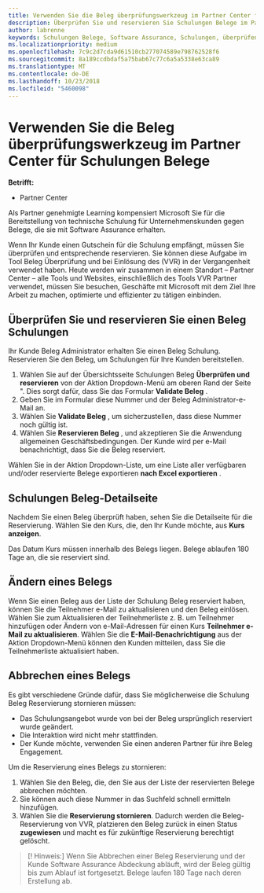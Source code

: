 ```yaml
---
title: Verwenden Sie die Beleg überprüfungswerkzeug im Partner Center für Schulungen Belege | Partner Center
description: Überprüfen Sie und reservieren Sie Schulungen Belege im Partner Center
author: labrenne
keywords: Schulungen Belege, Software Assurance, Schulungen, überprüfen Belege, reservieren Beleg
ms.localizationpriority: medium
ms.openlocfilehash: 7c9c2d7cda9d61510cb277074589e798762528f6
ms.sourcegitcommit: 8a189ccdbdaf5a75bab67c77c6a5a5338e63ca89
ms.translationtype: MT
ms.contentlocale: de-DE
ms.lasthandoff: 10/23/2018
ms.locfileid: "5460098"
---
```

# <a name="use-the-voucher-validation-tool-in-partner-center-for-training-vouchers"></a>Verwenden Sie die Beleg überprüfungswerkzeug im Partner Center für Schulungen Belege

**Betrifft:**

- Partner Center

Als Partner genehmigte Learning kompensiert Microsoft Sie für die Bereitstellung von technische Schulung für Unternehmenskunden gegen Belege, die sie mit Software Assurance erhalten. 

Wenn Ihr Kunde einen Gutschein für die Schulung empfängt, müssen Sie überprüfen und entsprechende reservieren. Sie können diese Aufgabe im Tool Beleg Überprüfung und bei Einlösung des (VVR) in der Vergangenheit verwendet haben. Heute werden wir zusammen in einem Standort – Partner Center – alle Tools und Websites, einschließlich des Tools VVR Partner verwendet, müssen Sie besuchen, Geschäfte mit Microsoft mit dem Ziel Ihre Arbeit zu machen, optimierte und effizienter zu tätigen einbinden.

## <a name="validate-and-reserve-a-training-voucher"></a>Überprüfen Sie und reservieren Sie einen Beleg Schulungen

Ihr Kunde Beleg Administrator erhalten Sie einen Beleg Schulung. Reservieren Sie den Beleg, um Schulungen für Ihre Kunden bereitstellen.

1.  Wählen Sie auf der Übersichtsseite Schulungen Beleg **Überprüfen und reservieren** von der Aktion Dropdown-Menü am oberen Rand der Seite ". Dies sorgt dafür, dass Sie das Formular **Validate Beleg** .
2.  Geben Sie im Formular diese Nummer und der Beleg Administrator-e-Mail an.
3.  Wählen Sie **Validate Beleg** , um sicherzustellen, dass diese Nummer noch gültig ist. 
4.  Wählen Sie **Reservieren Beleg** , und akzeptieren Sie die Anwendung allgemeinen Geschäftsbedingungen. Der Kunde wird per e-Mail benachrichtigt, dass Sie die Beleg reserviert.

Wählen Sie in der Aktion Dropdown-Liste, um eine Liste aller verfügbaren und/oder reservierte Belege exportieren **nach Excel exportieren** .

## <a name="training-voucher-details-page"></a>Schulungen Beleg-Detailseite

Nachdem Sie einen Beleg überprüft haben, sehen Sie die Detailseite für die Reservierung. Wählen Sie den Kurs, die, den Ihr Kunde möchte, aus **Kurs anzeigen**. 

Das Datum Kurs müssen innerhalb des Belegs liegen. Belege ablaufen 180 Tage an, die sie reserviert sind.

## <a name="modify-a-voucher"></a>Ändern eines Belegs

Wenn Sie einen Beleg aus der Liste der Schulung Beleg reserviert haben, können Sie die Teilnehmer e-Mail zu aktualisieren und den Beleg einlösen. Wählen Sie zum Aktualisieren der Teilnehmerliste z. B. um Teilnehmer hinzufügen oder Ändern von e-Mail-Adressen für einen Kurs **Teilnehmer e-Mail zu aktualisieren**. Wählen Sie die **E-Mail-Benachrichtigung** aus der Aktion Dropdown-Menü können den Kunden mitteilen, dass Sie die Teilnehmerliste aktualisiert haben. 

## <a name="cancel-a-voucher"></a>Abbrechen eines Belegs 

Es gibt verschiedene Gründe dafür, dass Sie möglicherweise die Schulung Beleg Reservierung stornieren müssen: 
- Das Schulungsangebot wurde von bei der Beleg ursprünglich reserviert wurde geändert.
- Die Interaktion wird nicht mehr stattfinden.
- Der Kunde möchte, verwenden Sie einen anderen Partner für ihre Beleg Engagement.

Um die Reservierung eines Belegs zu stornieren:

1.  Wählen Sie den Beleg, die, den Sie aus der Liste der reservierten Belege abbrechen möchten.
2.  Sie können auch diese Nummer in das Suchfeld schnell ermitteln hinzufügen.
3.  Wählen Sie die **Reservierung stornieren**. Dadurch werden die Beleg-Reservierung von VVR, platzieren den Beleg zurück in einen Status **zugewiesen** und macht es für zukünftige Reservierung berechtigt gelöscht.

>[! Hinweis:] Wenn Sie Abbrechen einer Beleg Reservierung und der Kunde Software Assurance Abdeckung abläuft, wird der Beleg gültig bis zum Ablauf ist fortgesetzt. Belege laufen 180 Tage nach deren Erstellung ab.


